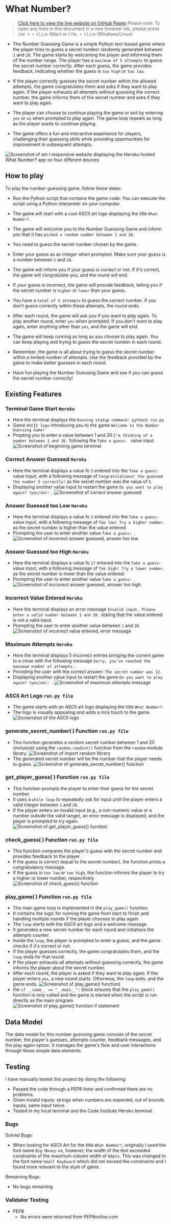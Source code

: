 # What Number?
> [Click here to view the live website on GitHub Pages](https://what-number-c26ae6113643.herokuapp.com/) Please note: To open any links in this document in a new browser tab, please press `Cmd ⌘ + Click` (Mac) or `CTRL + Click` (Windows/Linux)

- The Number Guessing Game is a simple Python text-based game where the player tries to guess a secret number randomly generated between `1` and `20`. The game starts by welcoming the player and informing them of the number range. The player has a `maximum of 5 attempts` to guess the secret number correctly. After each guess, the game provides feedback, indicating whether the guess is `too high` or `too low`.

- If the player correctly guesses the secret number within the allowed attempts, the game congratulates them and asks if they want to play again. If the player exhausts all attempts without guessing the correct number, the game informs them of the secret number and asks if they want to play again.

- The player can choose to continue playing the game or exit by entering `yes` or `no` when prompted to play again. The game loop repeats as long as the player wants to continue playing.

- The game offers a fun and interactive experience for players, challenging their guessing skills while providing opportunities for improvement in subsequent attempts.

![Screenshot of am i responsive website displaying the Heroku hosted What Number? app on four different devices](assets/images/README.md/what-number-am-i-responsive.png)

## How to play
To play the number guessing game, follow these steps:

- Run the Python script that contains the game code. You can execute the script using a Python interpreter on your computer.

- The game will start with a cool ASCII art logo displaying the title `What Number?`.

- The game will welcome you to the Number Guessing Game and inform you that it has `picked a random number between 1 and 20`.

- You need to guess the secret number chosen by the game.

- Enter your guess as an integer when prompted. Make sure your guess is a number between `1` and `20`.

- The game will inform you if your guess is correct or not. If it's correct, the game will congratulate you, and the round will end.

- If your guess is incorrect, the game will provide feedback, telling you if the secret number is `higher` or `lower` than your guess.

- You have a `total of 5 attempts` to guess the correct number. If you don't guess correctly within these attempts, the round ends.

- After each round, the game will ask you if you want to play again. To play another round, enter `yes` when prompted. If you don't want to play again, enter anything other than `yes`, and the game will end.

- The game will keep running as long as you choose to play again. You can keep playing and trying to guess the secret number in each round.

- Remember, the game is all about trying to guess the secret number within a limited number of attempts. Use the feedback provided by the game to make better guesses in each round.

- Have fun playing the Number Guessing Game and see if you can guess the secret number correctly!

## Existing Features
### Terminal Game Start `Heroku`
- Here the terminal displays the `Running statup command: python3 run.py`
- Game `ASCII logo` introducing you to the game `Welcome to the Number Guessing Game!`
- Propting you to enter a value between 1 and 20 `I'm thinking of a number between 1 and 20.` following the `Take a guess: ` value input.
![Screenshot of beginning game terminal](assets/images/README.md/terminal-game-start.png)

### Correct Answer Guessed `Heroku`
- Here the terminal displays a value fo `5` entered into the `Take a guess: ` value input, with a following message of `Congratulations! You guessed the number 5 correctly!` as the secret number was the value of `5`.
- Displaying another value input to restart the game `Do you want to play again? (yes/no): `.
![Screenshot of correct answer guessed](assets/images/README.md/terminal-game-correct-guess.png)

### Answer Guessed too Low `Heroku`
- Here the terminal displays a value fo `2` entered into the `Take a guess: ` value input, with a following message of `Too low! Try a higher number.` as the secret number is higher than the value entered.
- Prompting the user to enter another value `Take a guess: `.
![Screenshot of incorrect answer guessed, answer too low](assets/images/README.md/terminal-game-incorrect-guess-too-low.png)

### Answer Guessed too High `Heroku`
- Here the terminal displays a value fo `17` entered into the `Take a guess: ` value input, with a following message of `Too high! Try a lower number.` as the secret number is lower than the value entered.
- Prompting the user to enter another value `Take a guess: `.
![Screenshot of inccorect answer guessed, answer too high](assets/images/README.md/terminal-game-incorrect-guess-too-high.png)

### Incorrect Value Entered `Heroku`
- Here the terminal displays an error message `Invalid input. Please enter a valid number between 1 and 20.` stating that the value entered is not a valid input.
- Prompting the user to enter another value between `1` and `20`.
![Screenshot of incorrect value entered, error message](assets/images/README.md/terminal-game-incorrect-value-entered-error-message.png)

### Maximum Attempts `Heroku`
- Here the terminal displays 5 incorrect entries bringing the current game to a close with the following message `Sorry, you've reached the maximum number of attempts.`.
- Providing the user with the correct answer: `The secret number was 12`.
- Displaying another value input to restart the game `Do you want to play again? (yes/no): `.
![Screenshot of maximum attempts message](assets/images/README.md/terminal-game-max-attempts-play-again-message.png)

### ASCII Art Logo `run.py file`
- The game starts with an ASCII art logo displaying the title `What Number?`.
- The logo is visually appealing and adds a nice touch to the game.
![Screenshot of the ASCII logo](assets/images/README.md/ASCII-logo.png)

### generate_secret_number( ) Function `run.py file`
- This function generates a random secret number between 1 and 20 (inclusive) using the `random.randint()` function from the `random` module library.
![Screenshot of import random library](assets/images/README.md/import-random.png)
- The generated secret number will be the number that the player needs to guess.
![Screenshot of generate_secret_number() function](assets/images/README.md/generate_secret_number()-function.png)

### get_player_guess( ) Function `run.py file`
- This function prompts the player to enter their guess for the secret number.
- It uses a `while loop` to repeatedly ask for input until the player enters a valid integer between `1` and `20`.
- If the player enters an invalid input (e.g., a non-numeric value or a number outside the valid range), an error message is displayed, and the player is prompted to try again.
![Screenshot of get_player_guess() fucntion](assets/images/README.md/get_player_guess()-function.png)

### check_guess( ) Function `run.py file`
- This function compares the player's guess with the secret number and provides feedback to the player.
- If the guess is correct (equal to the secret number), the function prints a congratulatory message.
- If the guess is `too low` or `too high`, the function informs the player to try a higher or lower number, respectively.
![Screenshot of check_guess() function](assets/images/README.md/check_guess()-function.png)

### play_game( ) Function `run.py file`
- The main game loop is implemented in the `play_game()` function.
- It contains the logic for running the game from start to finish and handling multiple rounds if the player chooses to play again.
- The `loop` starts with the ASCII art logo and a welcome message.
- It generates a new secret number for each round and initialises the attempts counter.
- Inside the `loop`, the player is prompted to enter a guess, and the game checks if it's correct or not.
- If the player guesses correctly, the game congratulates them, and the `loop` ends for that round.
- If the player exhausts all attempts without guessing correctly, the game informs the player about the secret number.
- After each round, the player is asked if they want to play again. If the player enters `yes`, a new round starts. Otherwise, the `loop` exits, and the game ends.
![Screenshot of play_game() function)](assets/images/README.md/play_game()-function.png)
- the `if __name__ == "__main__":` block ensures that the `play_game()` function is only called and the game is started when the script is run directly as the main program.
![Screenshot of play_game() function if statement](assets/images/README.md/initial-game-start-if-statement.png)

## Data Model
The data model for this number guessing game consists of the secret number, the player's guesses, attempts counter, feedback messages, and the play again option. It manages the game's flow and user interactions through these simple data elements.

## Testing
I have manually tested this project by doing the following:
- Passed the code through a PEP8 linter and confirmed there are no problems.
- Given invalid inputs: strings when numbers are expected, out of bounds inputs, same input twice.
- Tested in my local terminal and the Code Institute Heroku terminal.

### Bugs
Solved Bugs:
- When looking for ASCII Art for the title `What Number?`, originally I used the font name `Big Money-ne`, however; the width of the text exceeded constraints of the maximum column width of `80pts`. This was changed to the font name `Small Keyboard` which did not exceed the constraints and I found more relevant to the style of game.

Remaining Bugs:
- No bugs remaining

### Validator Testing
- PEP8
    - No errors were returned from PEP8online.com

